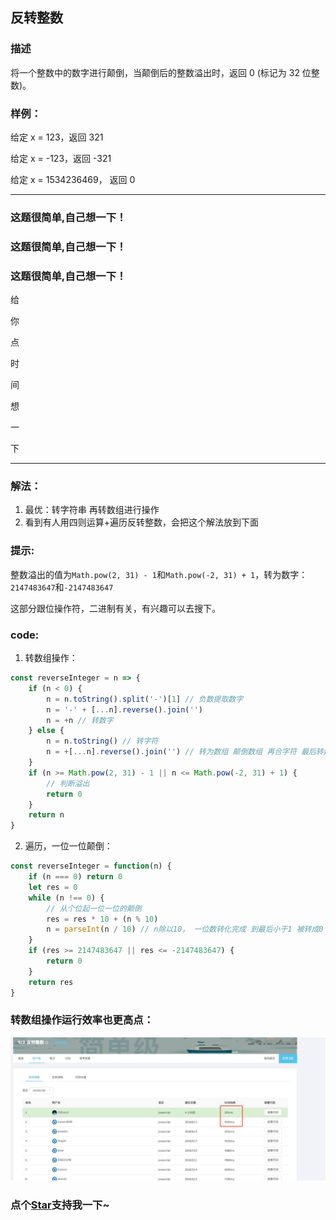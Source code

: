 ## 反转整数

### 描述

将一个整数中的数字进行颠倒，当颠倒后的整数溢出时，返回 0 (标记为 32 位整数)。

### 样例：

给定 x = 123，返回 321

给定 x = -123，返回 -321

给定 x = 1534236469， 返回 0

---

### 这题很简单,自己想一下！

### 这题很简单,自己想一下！

### 这题很简单,自己想一下！

给

你

点

时

间

想

一

下

---

### 解法：

1. 最优：转字符串 再转数组进行操作
2. 看到有人用四则运算+遍历反转整数，会把这个解法放到下面

### 提示:

整数溢出的值为`Math.pow(2, 31) - 1`和`Math.pow(-2, 31) + 1`，转为数字：`2147483647`和`-2147483647`

这部分跟位操作符，二进制有关，有兴趣可以去搜下。

### code:

1.  转数组操作：

```js
const reverseInteger = n => {
	if (n < 0) {
		n = n.toString().split('-')[1] // 负数提取数字
		n = '-' + [...n].reverse().join('')
		n = +n // 转数字
	} else {
		n = n.toString() // 转字符
		n = +[...n].reverse().join('') // 转为数组 颠倒数组 再合字符 最后转数字
	}
	if (n >= Math.pow(2, 31) - 1 || n <= Math.pow(-2, 31) + 1) {
		// 判断溢出
		return 0
	}
	return n
}
```

2.  遍历，一位一位颠倒：

```js
const reverseInteger = function(n) {
	if (n === 0) return 0
	let res = 0
	while (n !== 0) {
		// 从个位起一位一位的颠倒
		res = res * 10 + (n % 10)
		n = parseInt(n / 10) // n除以10， 一位数转化完成 到最后小于1 被转成0 退出循环
	}
	if (res >= 2147483647 || res <= -2147483647) {
		return 0
	}
	return res
}
```

### 转数组操作运行效率也更高点：

![](https://github.com/OBKoro1/articleImg_src/blob/master/weibo_img_move/005Y4rCogy1fujnet3b8vj318z0kh41p.jpg?raw=true)

<!-- 特殊字符串：用于修改/删除markdown的结尾提示语-->

### 点个[Star](https://github.com/OBKoro1/Brush_algorithm)支持我一下~
